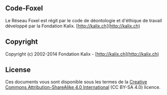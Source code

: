 ## Code-Foxel

Le Réseau Foxel est régit par le code de déontologie et d'éthique de travail développé par la Fondation Kalix. [http://kalix.ch](http://kalix.ch)

## Copyright

Copyright (c) 2002-2014 Fondation Kalix - [http://kalix.ch](http://kalix.ch)

## License

Ces documents vous sont disponible sous les termes de la [Creative Commons Attribution-ShareAlike 4.0 International](http://creativecommons.org/licenses/by-sa/4.0/) (CC BY-SA 4.0) licence.
